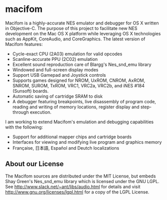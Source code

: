 # macifom

Macifom is a highly-accurate NES emulator and debugger for OS X written in Objective-C. The purpose of this project to facilitate new NES development on the Mac OS X platform while leveraging OS X technologies such as AppKit, CoreAudio, and CoreGraphics.
The latest version of Macifom features:

 * Cycle-exact CPU (2A03) emulation for valid opcodes
 * Scanline-accurate PPU (2C02) emulation
 * Excellent sound reproduction care of Blargg's Nes_snd_emu library
 * Windowed and full-screen display modes
 * Support USB Gamepad and Joystick controls
 * Supports games designed for NROM, UxROM, CNROM, AxROM, SNROM, SUROM, TxROM, VRC1, VRC2a, VRC2b, and iNES #184 (Sunsoft) boards.
 * Automatic saving of cartridge SRAM to disk
 * A debugger featuring breakpoints, live disassembly of program code, reading and writing of memory locations, register display and step-through execution.

I am working to extend Macifom's emulation and debugging capabilities with the following:

 * Support for additional mapper chips and cartridge boards
 * Interfaces for viewing and modifying live program and graphics memory
 * Française, 日本語, Español and Deutch localizations
 
## About our License

The Macifom sources are distributed under the MIT License, but embeds Shay Green's Nes_snd_emu library which is licensed under the GNU LGPL. See http://www.slack.net/~ant/libs/audio.html for details and visit http://www.gnu.org/licenses/lgpl.html for a copy of the LGPL License.
